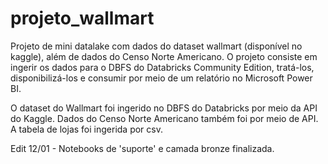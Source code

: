 # projeto_wallmart
Projeto de mini datalake com dados do dataset wallmart (disponível no kaggle), além de dados do Censo Norte Americano. O projeto consiste em ingerir os dados para o DBFS do Databricks Community Edition, tratá-los, disponibilizá-los e consumir por meio de um relatório no Microsoft Power BI. 

O dataset do Wallmart foi ingerido no DBFS do Databricks por meio da API do Kaggle.
Dados do Censo Norte Americano também foi por meio de API. 
A tabela de lojas foi ingerida por csv. 

Edit 12/01 - Notebooks de 'suporte' e camada bronze finalizada. 
